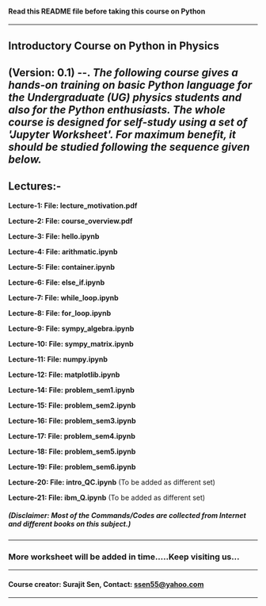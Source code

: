 #### Read this README file before taking this course on Python
---
## Introductory Course on Python in Physics

**(Version: 0.1)**
--. 
***The following course gives a hands-on training on basic Python language for the Undergraduate (UG) physics students and also for the  Python enthusiasts. The whole course is designed for self-study using a set of 'Jupyter Worksheet'. For maximum benefit, it should be studied following the sequence given below.***
---
## Lectures:- 
**Lecture-1: File: lecture_motivation.pdf**

**Lecture-2: File: course_overview.pdf**

**Lecture-3: File: hello.ipynb**

**Lecture-4: File: arithmatic.ipynb**

**Lecture-5: File: container.ipynb**

**Lecture-6: File: else_if.ipynb**

**Lecture-7: File: while_loop.ipynb**

**Lecture-8: File: for_loop.ipynb**

**Lecture-9: File: sympy_algebra.ipynb**

**Lecture-10: File: sympy_matrix.ipynb**

**Lecture-11: File: numpy.ipynb**

**Lecture-12: File: matplotlib.ipynb**

**Lecture-14: File: problem_sem1.ipynb**

**Lecture-15: File: problem_sem2.ipynb**

**Lecture-16: File: problem_sem3.ipynb**

**Lecture-17: File: problem_sem4.ipynb**

**Lecture-18: File: problem_sem5.ipynb**

**Lecture-19: File: problem_sem6.ipynb**

**Lecture-20: File: intro_QC.ipynb** (To be added as different set)

**Lecture-21: File: ibm_Q.ipynb** (To be added as different set)

##### (Disclaimer: Most of the Commands/Codes are collected from Internet and different books on this subject.)
---
### More worksheet will be added in time.....Keep visiting us...
---
#### Course creator: Surajit Sen, Contact: <ssen55@yahoo.com>
---
